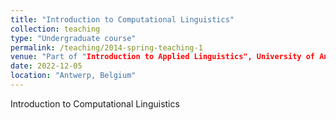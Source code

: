 ```yaml
---
title: "Introduction to Computational Linguistics"
collection: teaching
type: "Undergraduate course"
permalink: /teaching/2014-spring-teaching-1
venue: "Part of "Introduction to Applied Linguistics", University of Antwerp, Department of Translators and Interpreters"
date: 2022-12-05
location: "Antwerp, Belgium"
---
```


Introduction to Computational Linguistics